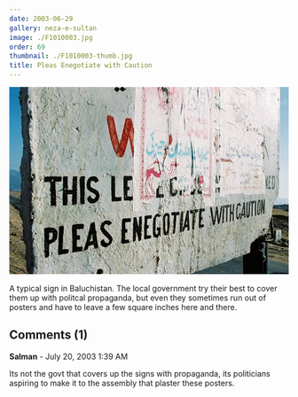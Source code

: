 ```yaml
---
date: 2003-06-29
gallery: neza-e-sultan
image: ./F1010003.jpg
order: 69
thumbnail: ./F1010003-thumb.jpg
title: Pleas Enegotiate with Caution
---
```


![Pleas Enegotiate with Caution](./F1010003.jpg)

A typical sign in Baluchistan. The local government try their best to cover them up with politcal propaganda, but even they sometimes run out of posters and have to leave a few square inches here and there.

<div id="comments">

## Comments (1)

<div id="comment">

**Salman** - July 20, 2003  1:39 AM

Its not the govt that covers up the signs with propaganda, its politicians aspiring to make it to the assembly that plaster these posters.

</div>

</div>